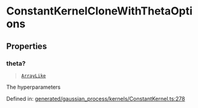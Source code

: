 # ConstantKernelCloneWithThetaOptions

## Properties

### theta?

> [`ArrayLike`](../types/ArrayLike.md)

The hyperparameters

Defined in:  [generated/gaussian\_process/kernels/ConstantKernel.ts:278](https://github.com/transitive-bullshit/scikit-learn-ts/blob/92ab806/packages/sklearn/src/generated/gaussian_process/kernels/ConstantKernel.ts#L278)
